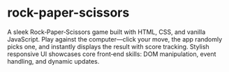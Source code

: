 # rock-paper-scissors
A sleek Rock‑Paper‑Scissors game built with HTML, CSS, and vanilla JavaScript.   Play against the computer—click your move, the app randomly picks one, and instantly displays the result with score tracking.   Stylish responsive UI showcases core front‑end skills: DOM manipulation, event handling, and dynamic updates.
